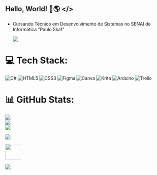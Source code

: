## Hello, World! 👋🌎 </> 

- Cursando Técnico em Desenvolvimento de Sistemas no SENAI de Informática "Paulo Skaf"

  ![](https://i1.wp.com/garotasnerds.com/wp-content/uploads/2018/05/tumblr_p4jpsnKZQu1qze3hdo1_500.gif?fit=500%2C300&ssl=1) 

# 💻 Tech Stack:
![C#](https://img.shields.io/badge/c%23-%23239120.svg?style=for-the-badge&logo=c-sharp&logoColor=white) ![HTML5](https://img.shields.io/badge/html5-%23E34F26.svg?style=for-the-badge&logo=html5&logoColor=white) ![CSS3](https://img.shields.io/badge/css3-%231572B6.svg?style=for-the-badge&logo=css3&logoColor=white) 	![Figma](https://img.shields.io/badge/figma-%23F24E1E.svg?style=for-the-badge&logo=figma&logoColor=white) ![Canva](https://img.shields.io/badge/Canva-%2300C4CC.svg?style=for-the-badge&logo=Canva&logoColor=white) ![Krita](https://img.shields.io/badge/Krita-203759?style=for-the-badge&logo=krita&logoColor=EEF37B) ![Arduino](https://img.shields.io/badge/-Arduino-00979D?style=for-the-badge&logo=Arduino&logoColor=white) ![Trello](https://img.shields.io/badge/Trello-%23026AA7.svg?style=for-the-badge&logo=Trello&logoColor=white)
# 📊 GitHub Stats:
![](https://github-readme-stats.vercel.app/api?username=ViniciusPorcionato&theme=blueberry&hide_border=true&include_all_commits=false&count_private=false)<br/>
![](https://github-readme-streak-stats.herokuapp.com/?user=ViniciusPorcionato&theme=blueberry&hide_border=true)<br/>
![](https://github-readme-stats.vercel.app/api/top-langs/?username=ViniciusPorcionato&theme=blueberry&hide_border=true&include_all_commits=false&count_private=false&layout=compact)

![](https://quotes-github-readme.vercel.app/api?type=horizontal&theme=tokyonight)

<img src="https://icon-library.com/images/dev-icon/dev-icon-8.jpg" width="50px"/>

[![](https://visitcount.itsvg.in/api?id=ViniciusPorcionato&icon=0&color=0)](https://visitcount.itsvg.in)

<!-- Proudly created with GPRM ( https://gprm.itsvg.in ) -->



